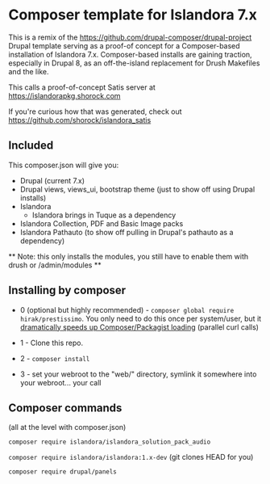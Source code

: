 # Composer template for Islandora 7.x

This is a remix of the https://github.com/drupal-composer/drupal-project Drupal template
serving as a proof-of concept for a Composer-based installation of Islandora 7.x.  Composer-based installs are
gaining traction, especially in Drupal 8, as an off-the-island replacement for Drush Makefiles and the like.

This calls a proof-of-concept Satis server at https://islandorapkg.shorock.com

If you're curious how that was generated, check out https://github.com/shorock/islandora_satis

## Included

This composer.json will give you:

* Drupal (current 7.x)
* Drupal views, views_ui, bootstrap theme (just to show off using Drupal installs)
* Islandora
  * Islandora brings in Tuque as a dependency
* Islandora Collection, PDF and Basic Image packs
* Islandora Pathauto (to show off pulling in Drupal's pathauto as a dependency)

** Note: this only installs the modules, you still have to enable them with drush or /admin/modules **

## Installing by composer

* 0 (optional but highly recommended) - `composer global require hirak/prestissimo`.  You only need to do this once
  per system/user, but
  it [dramatically speeds up Composer/Packagist loading](https://medium.com/@petehouston/improve-composer-performance-with-prestissimo-8f3f55a20b8e#.e5vfz0fpz)
   (parallel curl calls)

* 1 - Clone this repo.

* 2 - `composer install`

* 3 - set your webroot to the "web/" directory, symlink it somewhere into your webroot... your call

## Composer commands

(all at the level with composer.json)

`composer require islandora/islandora_solution_pack_audio`

`composer require islandora/islandora:1.x-dev` (git clones HEAD for you)

`composer require drupal/panels`

